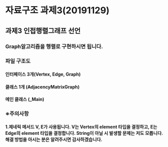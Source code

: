 # 자료구조 과제3(20191129)

<h2>과제3 인접행렬그래프 선언</h2>

<h3>Graph알고리즘을 행렬로 구현하시면 됩니다.<h3>
  <h3>파일 구조도</h3>
<h4>인터페이스 3개(Vertex, Edge, Graph)</h4>
<h4>클래스 1개    (AdjacencyMatrixGraph)</h4>
<h4>메인 클래스   (_Main)</h4>

<h3>※주의사항</h3>
<h4>1.제네릭 메서드 V, E가 사용됩니다. V는 Vertex의 element 타입을 결정하고, E는 Edge의 element 타입을 결정합니다. String이 아닐 시 발생할 문제는 저도 모릅니다. 해결 방법을 아시는 분은 알려주시면 감사하겠습니다.</h4>
